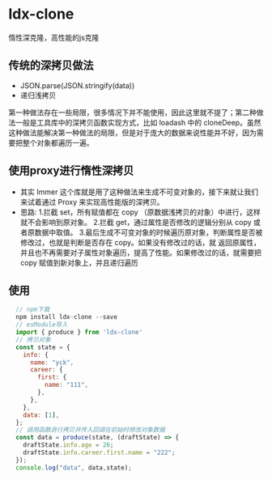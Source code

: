 # ldx-clone
惰性深克隆，高性能的js克隆

## 传统的深拷贝做法
- JSON.parse(JSON.stringify(data)) 
- 递归浅拷贝 

第一种做法存在一些局限，很多情况下并不能使用，因此这里就不提了；第二种做法一般是工具库中的深拷贝函数实现方式，比如 loadash 中的 cloneDeep。虽然这种做法能解决第一种做法的局限，但是对于庞大的数据来说性能并不好，因为需要把整个对象都遍历一遍。 

## 使用proxy进行惰性深拷贝
- 其实 Immer 这个库就是用了这种做法来生成不可变对象的，接下来就让我们来试着通过 Proxy 来实现高性能版的深拷贝。 
- 思路: 
    1.拦截 set，所有赋值都在 copy （原数据浅拷贝的对象）中进行，这样就不会影响到原对象。
    2.拦截 get，通过属性是否修改的逻辑分别从 copy 或者原数据中取值。 
    3.最后生成不可变对象的时候遍历原对象，判断属性是否被修改过，也就是判断是否存在 copy。如果没有修改过的话，就
      返回原属性，并且也不再需要对子属性对象遍历，提高了性能。如果修改过的话，就需要把 copy 赋值到新对象上，并且递归遍历

## 使用
```javascript
  // npm下载
  npm install ldx-clone --save
  // esModule导入
  import { produce } from 'ldx-clone'
  // 拷贝对象
  const state = {
    info: {
      name: "yck",
      career: {
        first: {
          name: "111",
        },
      },
    },
    data: [1],
  };
  // 调用函数进行拷贝并传入回调在初始时修改对象数据
  const data = produce(state, (draftState) => {
    draftState.info.age = 26;
    draftState.info.career.first.name = "222";
  });
  console.log("data", data,state);
```